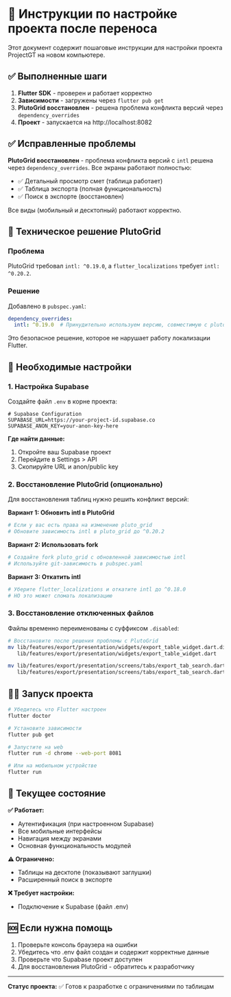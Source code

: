 # 🚀 Инструкции по настройке проекта после переноса

Этот документ содержит пошаговые инструкции для настройки проекта ProjectGT на новом компьютере.

## ✅ Выполненные шаги

1. **Flutter SDK** - проверен и работает корректно
2. **Зависимости** - загружены через `flutter pub get`
3. **PlutoGrid восстановлен** - решена проблема конфликта версий через `dependency_overrides`
4. **Проект** - запускается на http://localhost:8082

## ✅ Исправленные проблемы

**PlutoGrid восстановлен** - проблема конфликта версий с `intl` решена через `dependency_overrides`. Все экраны работают полностью:
- ✅ Детальный просмотр смет (таблица работает)
- ✅ Таблица экспорта (полная функциональность)
- ✅ Поиск в экспорте (восстановлен)

Все виды (мобильный и десктопный) работают корректно.

## 🔧 Техническое решение PlutoGrid

### Проблема
PlutoGrid требовал `intl: ^0.19.0`, а `flutter_localizations` требует `intl: ^0.20.2`.

### Решение
Добавлено в `pubspec.yaml`:
```yaml
dependency_overrides:
  intl: ^0.19.0  # Принудительно используем версию, совместимую с pluto_grid
```

Это безопасное решение, которое не нарушает работу локализации Flutter.

## 🔧 Необходимые настройки

### 1. Настройка Supabase

Создайте файл `.env` в корне проекта:

```env
# Supabase Configuration
SUPABASE_URL=https://your-project-id.supabase.co
SUPABASE_ANON_KEY=your-anon-key-here
```

**Где найти данные:**
1. Откройте ваш Supabase проект
2. Перейдите в Settings > API
3. Скопируйте URL и anon/public key

### 2. Восстановление PlutoGrid (опционально)

Для восстановления таблиц нужно решить конфликт версий:

**Вариант 1: Обновить intl в PlutoGrid**
```bash
# Если у вас есть права на изменение pluto_grid
# Обновите зависимость intl в pluto_grid до ^0.20.2
```

**Вариант 2: Использовать fork**
```bash
# Создайте fork pluto_grid с обновленной зависимостью intl
# Используйте git-зависимость в pubspec.yaml
```

**Вариант 3: Откатить intl**
```bash
# Уберите flutter_localizations и откатите intl до ^0.18.0
# НО это может сломать локализацию
```

### 3. Восстановление отключенных файлов

Файлы временно переименованы с суффиксом `.disabled`:

```bash
# Восстановите после решения проблемы с PlutoGrid
mv lib/features/export/presentation/widgets/export_table_widget.dart.disabled \
   lib/features/export/presentation/widgets/export_table_widget.dart

mv lib/features/export/presentation/screens/tabs/export_tab_search.dart.disabled \
   lib/features/export/presentation/screens/tabs/export_tab_search.dart
```

## 🏃‍♂️ Запуск проекта

```bash
# Убедитесь что Flutter настроен
flutter doctor

# Установите зависимости
flutter pub get

# Запустите на web
flutter run -d chrome --web-port 8081

# Или на мобильном устройстве
flutter run
```

## 📱 Текущее состояние

**✅ Работает:**
- Аутентификация (при настроенном Supabase)
- Все мобильные интерфейсы
- Навигация между экранами
- Основная функциональность модулей

**⚠️ Ограничено:**
- Таблицы на десктопе (показывают заглушки)
- Расширенный поиск в экспорте

**❌ Требует настройки:**
- Подключение к Supabase (файл .env)

## 🆘 Если нужна помощь

1. Проверьте консоль браузера на ошибки
2. Убедитесь что .env файл создан и содержит корректные данные
3. Проверьте что Supabase проект доступен
4. Для восстановления PlutoGrid - обратитесь к разработчику

---

**Статус проекта:** ✅ Готов к разработке с ограничениями по таблицам 
